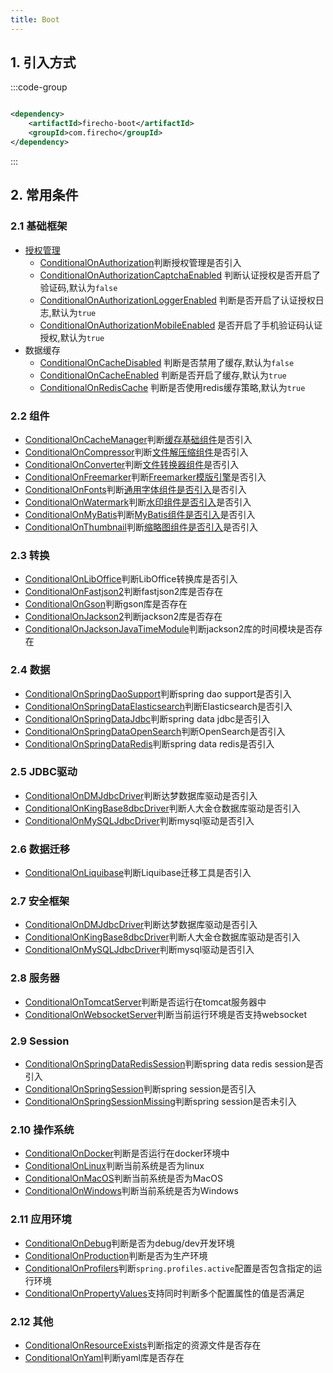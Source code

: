 ```yaml
---
title: Boot 
---
```


## 1. 引入方式

:::code-group

```xml [pom.xml]

<dependency>
    <artifactId>firecho-boot</artifactId>
    <groupId>com.firecho</groupId>
</dependency>
```

:::

## 2. 常用条件

### 2.1 基础框架

* [授权管理](../framework/authorization.md)
    * <a href="/api/references/firecho/latest/com/firecho/boot/condition/framework/authorization/ConditionalOnAuthorization.html" target="_blank">ConditionalOnAuthorization</a>判断授权管理是否引入
    * <a href="/api/references/firecho/latest/com/firecho/boot/condition/framework/authorization/ConditionalOnAuthorizationCaptchaEnabled.html" target="_blank">ConditionalOnAuthorizationCaptchaEnabled</a>
      判断认证授权是否开启了验证码,默认为`false`
    * <a href="/api/references/firecho/latest/com/firecho/boot/condition/framework/authorization/ConditionalOnAuthorizationLoggerEnabled.html" target="_blank">ConditionalOnAuthorizationLoggerEnabled</a>
      判断是否开启了认证授权日志,默认为`true`
    * <a href="/api/references/firecho/latest/com/firecho/boot/condition/framework/authorization/ConditionalOnAuthorizationMobileEnabled.html" target="_blank">ConditionalOnAuthorizationMobileEnabled</a>
      是否开启了手机验证码认证授权,默认为`true`
* 数据缓存
    * <a href="/api/references/firecho/latest/com/firecho/boot/condition/framework/cache/ConditionalOnCacheDisabled.html" target="_blank">ConditionalOnCacheDisabled</a>
      判断是否禁用了缓存,默认为`false`
    * <a href="/api/references/firecho/latest/com/firecho/boot/condition/framework/cache/ConditionalOnCacheEnabled.html" target="_blank">ConditionalOnCacheEnabled</a>
      判断是否开启了缓存,默认为`true`
    * <a href="/api/references/firecho/latest/com/firecho/boot/condition/framework/cache/ConditionalOnRedisCache.html" target="_blank">ConditionalOnRedisCache</a>
      判断是否使用redis缓存策略,默认为`true`

### 2.2 组件

* <a href="/api/references/firecho/latest/com/firecho/boot/condition/component/ConditionalOnCacheManager.html" target="_blank">ConditionalOnCacheManager</a>判断[缓存基础组件](../component/cache.md)是否引入
* <a href="/api/references/firecho/latest/com/firecho/boot/condition/component/ConditionalOnCompressor.html" target="_blank">ConditionalOnCompressor</a>判断[文件解压缩组件](../component/compressor.md)是否引入
* <a href="/api/references/firecho/latest/com/firecho/boot/condition/component/ConditionalOnConverter.html" target="_blank">ConditionalOnConverter</a>判断[文件转换器组件](../component/converter.md)是否引入
* <a href="/api/references/firecho/latest/com/firecho/boot/condition/component/ConditionalOnFreemarker.html" target="_blank">ConditionalOnFreemarker</a>判断[Freemarker模版引擎](../component/freemarker.md)是否引入
* <a href="/api/references/firecho/latest/com/firecho/boot/condition/component/ConditionalOnFonts.html" target="_blank">ConditionalOnFonts</a>判断[通用字体组件是否引入](../component/fonts.md)是否引入
* <a href="/api/references/firecho/latest/com/firecho/boot/condition/component/ConditionalOnWatermark.html" target="_blank">ConditionalOnWatermark</a>判断[水印组件是否引入](../component/watermark.md)是否引入
* <a href="/api/references/firecho/latest/com/firecho/boot/condition/component/ConditionalOnMyBatis.html" target="_blank">ConditionalOnMyBatis</a>判断[MyBatis组件是否引入](../component/mybatis.md)是否引入
* <a href="/api/references/firecho/latest/com/firecho/boot/condition/component/ConditionalOnThumbnail.html" target="_blank">ConditionalOnThumbnail</a>判断[缩略图组件是否引入](../component/mybatis.md)是否引入

### 2.3 转换

* <a href="/api/references/firecho/latest/com/firecho/boot/condition/convert/ConditionalOnLibOffice.html" target="_blank">ConditionalOnLibOffice</a>判断LibOffice转换库是否引入
* <a href="/api/references/firecho/latest/com/firecho/boot/condition/convert/json/ConditionalOnFastjson2.html" target="_blank">ConditionalOnFastjson2</a>判断fastjson2库是否存在
* <a href="/api/references/firecho/latest/com/firecho/boot/condition/convert/json/ConditionalOnGson.html" target="_blank">ConditionalOnGson</a>判断gson库是否存在
* <a href="/api/references/firecho/latest/com/firecho/boot/condition/convert/json/ConditionalOnJackson2.html" target="_blank">ConditionalOnJackson2</a>判断jackson2库是否存在
* <a href="/api/references/firecho/latest/com/firecho/boot/condition/convert/json/ConditionalOnJacksonJavaTimeModule.html" target="_blank">ConditionalOnJacksonJavaTimeModule</a>判断jackson2库的时间模块是否存在

### 2.4 数据

* <a href="/api/references/firecho/latest/com/firecho/boot/condition/data/ConditionalOnSpringDaoSupport.html" target="_blank">ConditionalOnSpringDaoSupport</a>判断spring dao support是否引入
* <a href="/api/references/firecho/latest/com/firecho/boot/condition/data/ConditionalOnSpringDataElasticsearch.html" target="_blank">ConditionalOnSpringDataElasticsearch</a>判断Elasticsearch是否引入
* <a href="/api/references/firecho/latest/com/firecho/boot/condition/data/ConditionalOnSpringDataJdbc.html" target="_blank">ConditionalOnSpringDataJdbc</a>判断spring data jdbc是否引入
* <a href="/api/references/firecho/latest/com/firecho/boot/condition/data/ConditionalOnSpringDataOpenSearch.html" target="_blank">ConditionalOnSpringDataOpenSearch</a>判断OpenSearch是否引入
* <a href="/api/references/firecho/latest/com/firecho/boot/condition/data/ConditionalOnSpringDataRedis.html" target="_blank">ConditionalOnSpringDataRedis</a>判断spring data redis是否引入

### 2.5 JDBC驱动

* <a href="/api/references/firecho/latest/com/firecho/boot/condition/jdbc/ConditionalOnDMJdbcDriver.html" target="_blank">ConditionalOnDMJdbcDriver</a>判断达梦数据库驱动是否引入
* <a href="/api/references/firecho/latest/com/firecho/boot/condition/jdbc/ConditionalOnKingBase8dbcDriver.html" target="_blank">ConditionalOnKingBase8dbcDriver</a>判断人大金仓数据库驱动是否引入
* <a href="/api/references/firecho/latest/com/firecho/boot/condition/jdbc/ConditionalOnMySQLJdbcDriver.html" target="_blank">ConditionalOnMySQLJdbcDriver</a>判断mysql驱动是否引入

### 2.6 数据迁移

* <a href="/api/references/firecho/latest/com/firecho/boot/condition/migration/ConditionalOnLiquibase.html" target="_blank">ConditionalOnLiquibase</a>判断Liquibase迁移工具是否引入

### 2.7 安全框架

* <a href="/api/references/firecho/latest/com/firecho/boot/condition/jdbc/ConditionalOnDMJdbcDriver.html" target="_blank">ConditionalOnDMJdbcDriver</a>判断达梦数据库驱动是否引入
* <a href="/api/references/firecho/latest/com/firecho/boot/condition/jdbc/ConditionalOnKingBase8dbcDriver.html" target="_blank">ConditionalOnKingBase8dbcDriver</a>判断人大金仓数据库驱动是否引入
* <a href="/api/references/firecho/latest/com/firecho/boot/condition/jdbc/ConditionalOnMySQLJdbcDriver.html" target="_blank">ConditionalOnMySQLJdbcDriver</a>判断mysql驱动是否引入

### 2.8 服务器

* <a href="/api/references/firecho/latest/com/firecho/boot/condition/server/ConditionalOnTomcatServer.html" target="_blank">ConditionalOnTomcatServer</a>判断是否运行在tomcat服务器中
* <a href="/api/references/firecho/latest/com/firecho/boot/condition/server/ConditionalOnWebsocketServer.html" target="_blank">ConditionalOnWebsocketServer</a>判断当前运行环境是否支持websocket

### 2.9 Session

* <a href="/api/references/firecho/latest/com/firecho/boot/condition/session/ConditionalOnSpringDataRedisSession.html" target="_blank">ConditionalOnSpringDataRedisSession</a>判断spring data redis session是否引入
* <a href="/api/references/firecho/latest/com/firecho/boot/condition/session/ConditionalOnSpringSession.html" target="_blank">ConditionalOnSpringSession</a>判断spring session是否引入
* <a href="/api/references/firecho/latest/com/firecho/boot/condition/session/ConditionalOnSpringSessionMissing.html" target="_blank">ConditionalOnSpringSessionMissing</a>判断spring session是否未引入

### 2.10 操作系统

* <a href="/api/references/firecho/latest/com/firecho/boot/condition/system/ConditionalOnDocker.html" target="_blank">ConditionalOnDocker</a>判断是否运行在docker环境中
* <a href="/api/references/firecho/latest/com/firecho/boot/condition/system/ConditionalOnLinux.html" target="_blank">ConditionalOnLinux</a>判断当前系统是否为linux
* <a href="/api/references/firecho/latest/com/firecho/boot/condition/system/ConditionalOnMacOS.html" target="_blank">ConditionalOnMacOS</a>判断当前系统是否为MacOS
* <a href="/api/references/firecho/latest/com/firecho/boot/condition/system/ConditionalOnWindows.html" target="_blank">ConditionalOnWindows</a>判断当前系统是否为Windows

### 2.11 应用环境

* <a href="/api/references/firecho/latest/com/firecho/boot/condition/environment/ConditionalOnDebug.html" target="_blank">ConditionalOnDebug</a>判断是否为debug/dev开发环境
* <a href="/api/references/firecho/latest/com/firecho/boot/condition/environment/ConditionalOnProduction.html" target="_blank">ConditionalOnProduction</a>判断是否为生产环境
* <a href="/api/references/firecho/latest/com/firecho/boot/condition/environment/ConditionalOnProfilers.html" target="_blank">ConditionalOnProfilers</a>判断`spring.profiles.active`配置是否包含指定的运行环境
* <a href="/api/references/firecho/latest/com/firecho/boot/condition/environment/ConditionalOnPropertyValues.html" target="_blank">ConditionalOnPropertyValues</a>支持同时判断多个配置属性的值是否满足

### 2.12 其他

* <a href="/api/references/firecho/latest/com/firecho/boot/condition/ConditionalOnResourceExists.html" target="_blank">ConditionalOnResourceExists</a>判断指定的资源文件是否存在
* <a href="/api/references/firecho/latest/com/firecho/boot/condition/ConditionalOnYaml.html" target="_blank">ConditionalOnYaml</a>判断yaml库是否存在